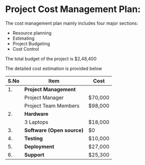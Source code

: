 # Project Cost Management Plan:

The cost management plan mainly includes four major sections:

- Resource planning
- Estimating
- Project Budgeting
- Cost Control

The total budget of the project is $2,48,400

The detailed cost estimation is provided below

| S.No	| Item	| Cost |
|-------|-------|------|
| 1. | __**Project Management**__ | |
| | Project Manager  | $70,000 |
| | Project Team Members  | $98,000 |
| 2. | __**Hardware**__ | |
| | 3 Laptops | $18,000 |
| 3. | __**Software (Open source)**__ | $0 |
| 4. | __**Testing**__ | $10,000 |
| 5. | __**Deployment**__ | $27,000 |
| 6. | __**Support**__ | $25,300 |